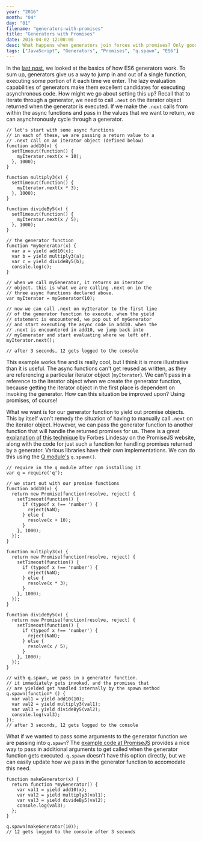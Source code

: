 ```yaml
---
year: "2016"
month: "04"
day: "01"
filename: "generators-with-promises"
title: "Generators with Promises"
date: 2016-04-02 12:00:00
desc: What happens when generators join forces with promises? Only good things.
tags: ["JavaScript", "Generators", "Promises", "q.spawn", "ES6"]
---
```


In the [last post](/2016/03/30/es6-generators), we looked at the basics of how ES6 generators work. To sum up, generators give us a way to jump in and out of a single function, executing some portion of it each time we enter. The lazy evaluation capabilities of generators make them excellent candidates for executing asynchronous code. How might we go about setting this up? Recall that to iterate through a generator, we need to call `.next` on the iterator object returned when the generator is executed. If we make the `.next` calls from within the async functions and pass in the values that we want to return, we can asynchronously cycle through a generator.

```
// let's start with some async functions
// in each of these, we are passing a return value to a 
// .next call on an iterator object (defined below)
function add10(x) {
  setTimeout(function() {
    myIterator.next(x + 10);
  }, 1000);
}

function multiply3(x) {
  setTimeout(function() {
    myIterator.next(x * 3);
  }, 1000);
}

function divideBy5(x) {
  setTimeout(function() {
    myIterator.next(x / 5);
  }, 1000);
}

// the generator function
function *myGenerator(x) {
  var a = yield add10(x);
  var b = yield multiply3(a);
  var c = yield divideBy5(b);
  console.log(c);
}

// when we call myGenerator, it returns an iterator
// object. this is what we are calling .next on in the 
// three async functions declared above.
var myIterator = myGenerator(10);

// now we can call .next on myIterator to the first line
// of the generator function to execute. when the yield
// statement is encountered, we pop out of myGenerator
// and start executing the async code in add10. when the
// .next is encountered in add10, we jump back into 
// myGenerator and start evaluating where we left off.
myIterator.next();

// after 3 seconds, 12 gets logged to the console
```

This example works fine and is really cool, but I think it is more illustrative than it is useful. The async functions can't get reused as written, as they are referencing a particular iterator object (`myIterator`). We can't pass in a reference to the iterator object when we create the generator function, because getting the iterator object in the first place is dependent on invoking the generator. How can this situation be improved upon? Using promises, of course!

What we want is for our generator function to yield out promise objects. This by itself won't remedy the situation of having to manually call `.next` on the iterator object. However, we can pass the generator function to another function that will handle the returned promises for us. There is a great [explanation of this technique](https://www.promisejs.org/generators/) by Forbes Lindesay on the PromiseJS website, along with the code for just such a function for handling promises returned by a generator. Various libraries have their own implementations. We can do this using the [Q module's](http://documentup.com/kriskowal/q/) `q.spawn()`. 


```
// require in the q module after npm installing it
var q = require('q');

// we start out with our promise functions
function add10(x) {
  return new Promise(function(resolve, reject) {
    setTimeout(function() {
      if (typeof x !== 'number') {
        reject(NaN);
      } else {
        resolve(x + 10);
      }
    }, 1000);
  });
}

function multiply3(x) {
  return new Promise(function(resolve, reject) {
    setTimeout(function() {
      if (typeof x !== 'number') {
        reject(NaN);
      } else {
        resolve(x * 3);
      }
    }, 1000);
  });
}

function divideBy5(x) {
  return new Promise(function(resolve, reject) {
    setTimeout(function() {
      if (typeof x !== 'number') {
        reject(NaN);
      } else {
        resolve(x / 5);
      }
    }, 1000);
  });
}

// with q.spawn, we pass in a generator function.
// it immediately gets invoked, and the promises that
// are yielded get handled internally by the spawn method
q.spawn(function* () {
  var val1 = yield add10(10);
  var val2 = yield multiply3(val1);
  var val3 = yield divideBy5(val2);
  console.log(val3);
});
// after 3 seconds, 12 gets logged to the console
```

What if we wanted to pass some arguments to the generator function we are passing into `q.spawn`? The [example code at PromiseJS](https://www.promisejs.org/generators/) provides a nice way to pass in additional arguments to get called when the generator function gets executed. `q.spawn` doesn't have this option directly, but we can easily update how we pass in the generator function to accomodate this need.

```
function makeGenerator(x) {
  return function *myGenerator() {
    var val1 = yield add10(x);
    var val2 = yield multiply3(val1);
    var val3 = yield divideBy5(val2);
    console.log(val3);
  };
}

q.spawn(makeGenerator(10));
// 12 gets logged to the console after 3 seconds
```